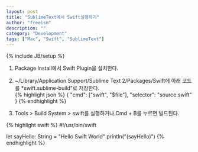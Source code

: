```yaml
---
layout: post
title: "SublimeText에서 Swift실행하기"
author: "freeism"
description: ""
category: "Development" 
tags: ["Mac", "Swift", "SublimeText"]
---
```

{% include JB/setup %}

1. Package Install에서 Swift Plugin을 설치한다.

2. ~/Library/Application Support/Sublime Text 2/Packages/Swift에 아래 코드를 *swift.sublime-build"로 저장한다.  
{% highlight json %}
{
    "cmd": ["swift", "$file"],
    "selector": "source.swift"
}
{% endhighlight %}

3. Tools > Build System > swift를 실행하거나 Cmd + B를 누르면 빌드된다.

{% highlight swift %}
#!/usr/bin/swift

let sayHello: String = "Hello Swift World"
println("\(sayHello)")
{% endhighlight %}
